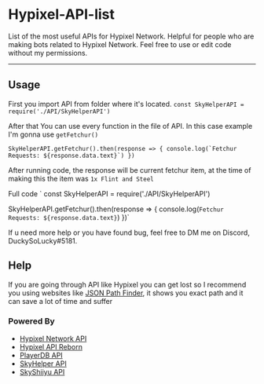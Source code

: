 # Hypixel-API-list

List of the most useful APIs for Hypixel Network. Helpful for people who are making bots related to Hypixel Network. Feel free to use or edit code without my permissions.

<hr>

## Usage

First you import API from folder where it's located.
`const SkyHelperAPI = require('./API/SkyHelperAPI')`

After that You can use every function in the file of API. In this case example I'm gonna use `getFetchur()`

``
SkyHelperAPI.getFetchur().then(response => {
    console.log(`Fetchur Requests: ${response.data.text}`)
})
``

After running code, the response will be current fetchur item, at the time of making this the item was `1x Flint and Steel`

Full code
`
const SkyHelperAPI = require('./API/SkyHelperAPI')

SkyHelperAPI.getFetchur().then(response => {
    console.log(`Fetchur Requests: ${response.data.text}`)
})`

If u need more help or you have found bug, feel free to DM me on Discord, DuckySoLucky#5181.

## Help

If you are going through API like Hypixel you can get lost so I recommend you using websites like [JSON Path Finder](https://jsonpathfinder.com/), it shows you exact path and it can save a lot of time and suffer

### Powered By
- [Hypixel Network API](http://api.hypixel.net/)
- [Hypixel API Reborn](https://hypixel.stavzdev.me/#/)
- [PlayerDB API](https://playerdb.co/)
- [SkyHelper API](https://github.com/Altpapier/SkyHelperAPI)
- [SkyShiiyu API](https://github.com/SkyCryptWebsite/SkyCrypt)
